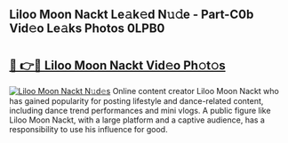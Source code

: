 ## Liloo Moon Nackt Le𝚊k𝚎d N𝚞𝚍e - Part-C0b Vid𝚎o Le𝚊ks Photos 0LPB0

# <h2><a href="http://fb02fkd.evod.top/?m=Liloo+Moon+Nackt">🔗 👉🔴 Liloo Moon Nackt Vid𝚎o Ph𝚘t𝚘s</a></h2>

[![Liloo Moon Nackt N𝚞d𝚎s](https://i.imgur.com/8V9OHl7.gif)](http://fb02fkd.evod.top/?m=Liloo+Moon+Nackt)
Online content creator Liloo Moon Nackt who has gained popularity for posting lifestyle and dance-related content, including dance trend performances and mini vlogs. A public figure like Liloo Moon Nackt, with a large platform and a captive audience, has a responsibility to use his influence for good. 
